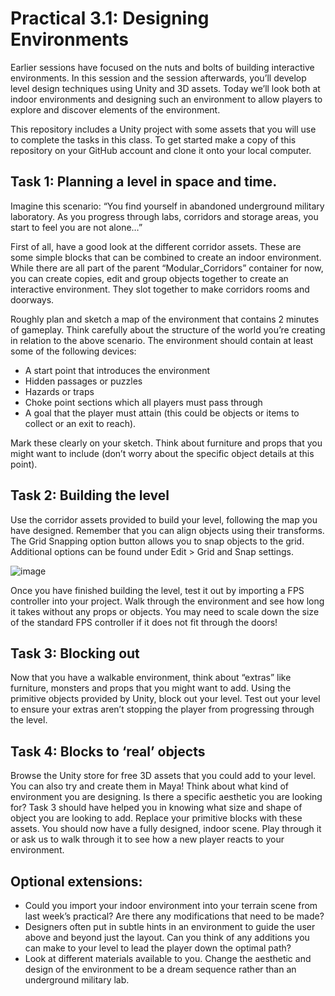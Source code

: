 # Practical 3.1: Designing Environments
Earlier sessions have focused on the nuts and bolts of building interactive environments. In this session and the session afterwards, you’ll develop level design techniques using Unity and 3D assets. Today we’ll look both at indoor environments and designing such an environment to allow players to explore and discover elements of the environment.

This repository includes a Unity project with some assets that you will use to complete the tasks in this class. To get started make a copy of this repository on your GitHub account and clone it onto your local computer.

## Task 1: Planning a level in space and time.
Imagine this scenario: “You find yourself in abandoned underground military laboratory. As you progress through labs, corridors and storage areas, you start to feel you are not alone…”

First of all, have a good look at the different corridor assets. These are some simple blocks that can be combined to create an indoor environment. While there are all part of the parent “Modular_Corridors” container for now, you can create copies, edit and group objects together to create an interactive environment. They slot together to make corridors rooms and doorways. 

Roughly plan and sketch a map of the environment that contains 2 minutes of gameplay. Think carefully about the structure of the world you’re creating in relation to the above scenario. The environment should contain at least some of the following devices:

- A start point that introduces the environment
- Hidden passages or puzzles
- Hazards or traps
- Choke point sections which all players must pass through
- A goal that the player must attain (this could be objects or items to collect or an exit to reach).

Mark these clearly on your sketch. Think about furniture and props that you might want to include (don’t worry about the specific object details at this point).
 
## Task 2: Building the level
Use the corridor assets provided to build your level, following the map you have designed. Remember that you can align objects using their transforms. The Grid Snapping option button allows you to snap objects to the grid. Additional options can be found under Edit > Grid and Snap settings. 

 ![image](https://user-images.githubusercontent.com/5978932/194539613-27c379b8-4dc4-4b15-95fb-873ceb14eb7b.png)

Once you have finished building the level, test it out by importing a FPS controller into your project. Walk through the environment and see how long it takes without any props or objects. You may need to scale down the size of the standard FPS controller if it does not fit through the doors! 

## Task 3: Blocking out 
Now that you have a walkable environment, think about “extras” like furniture, monsters and props that you might want to add. Using the primitive objects provided by Unity, block out your level. Test out your level to ensure your extras aren’t stopping the player from progressing through the level. 

## Task 4: Blocks to ‘real’ objects
Browse the Unity store for free 3D assets that you could add to your level. You can also try and create them in Maya! Think about what kind of environment you are designing. Is there a specific aesthetic you are looking for? Task 3 should have helped you in knowing what size and shape of object you are looking to add. Replace your primitive blocks with these assets. You should now have a fully designed, indoor scene. Play through it or ask us to walk through it to see how a new player reacts to your environment. 

## Optional extensions: 
- Could you import your indoor environment into your terrain scene from last week’s practical? Are there any modifications that need to be made? 
- Designers often put in subtle hints in an environment to guide the user above and beyond just the layout. Can you think of any additions you can make to your level to lead the player down the optimal path? 
- Look at different materials available to you. Change the aesthetic and design of the environment to be a dream sequence rather than an underground military lab. 

